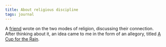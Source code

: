```yaml
---
title: About religious discipline
tags: journal
---
```


A [friend](http://www.employees.org/~nkv/blog/) wrote on the two modes of religion, discussing their
connection.  After thinking about it, an idea came to me in the form of
an allegory, titled [A Cup for the Rain](cup.for.rain).


